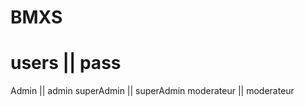 # BMXS

users      || pass
=========================
Admin      || admin
superAdmin || superAdmin
moderateur || moderateur
